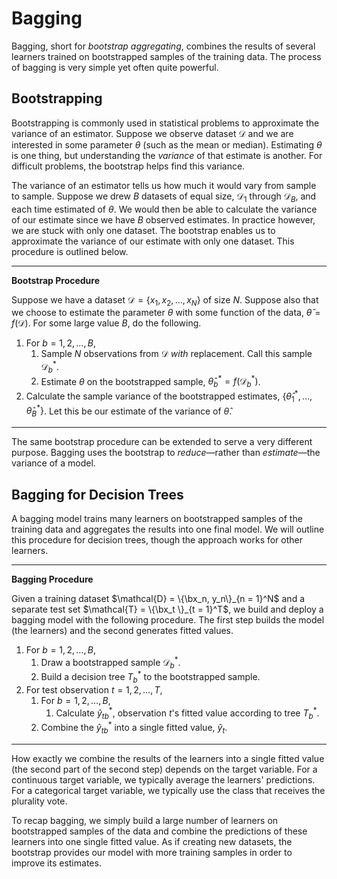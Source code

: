 # Bagging



Bagging, short for *bootstrap aggregating*, combines the results of several learners trained on bootstrapped samples of the training data. The process of bagging is very simple yet often quite powerful.  



## Bootstrapping 

Bootstrapping is commonly used in statistical problems to approximate the variance of an estimator. Suppose we observe dataset $\mathcal{D}$ and we are interested in some parameter $\theta$ (such as the mean or median). Estimating $\theta$ is one thing, but understanding the *variance* of that estimate is another. For difficult problems, the bootstrap helps find this variance. 

The variance of an estimator tells us how much it would vary from sample to sample. Suppose we drew $B$ datasets of equal size, $\mathcal{D}_1$ through $\mathcal{D}_B$, and each time estimated of $\theta$. We would then be able to calculate the variance of our estimate since we have $B$ observed estimates. In practice however, we are stuck with only one dataset. The bootstrap enables us to approximate the variance of our estimate with only one dataset. This procedure is outlined below. 



____

**Bootstrap Procedure**

Suppose we have a dataset $\mathcal{D} = \{x_1, x_2, \dots, x_N\}$ of size $N$. Suppose also that we choose to estimate the parameter $\theta$ with some function of the data, $\hat{\theta} = f(\mathcal{D})$. For some large value $B$, do the following. 

1. For $b = 1, 2, \dots, B$,
   1. Sample $N$ observations from $\mathcal{D}$ *with* replacement. Call this sample $\mathcal{D}^*_b$. 
   2. Estimate $\theta$ on the bootstrapped sample, $\hat{\theta}^*_b = f(\mathcal{D}^*_b)$. 
2. Calculate the sample variance of the bootstrapped estimates, $\{ \hat{\theta}^*_1, \dots, \hat{\theta}^*_B\}$. Let this be our estimate of the variance of $\hat{\theta}$. 

_____



The same bootstrap procedure can be extended to serve a very different purpose. Bagging uses the bootstrap to *reduce*—rather than *estimate*—the variance of a model. 



## Bagging for Decision Trees



A bagging model trains many learners on bootstrapped samples of the training data and aggregates the results into one final model. We will outline this procedure for decision trees, though the approach works for other learners. 



____

**Bagging Procedure**

Given a training dataset $\mathcal{D} = \{\bx_n, y_n\}_{n = 1}^N$ and a separate test set $\mathcal{T} = \{\bx_t \}_{t = 1}^T$, we build and deploy a bagging model with the following procedure. The first step builds the model (the learners) and the second generates fitted values. 

1. For $b =  1, 2, \dots, B$,
   1. Draw a bootstrapped sample $\mathcal{D}^*_b$. 
   2. Build a decision tree $T^*_b$ to the bootstrapped sample.
2. For test observation $t = 1, 2, \dots, T$,
   1. For $b = 1, 2, \dots, B$,
      1. Calculate $\hat{y}^*_{tb}$, observation $t$'s fitted value according to tree $T^*_b$.
   2. Combine the $\hat{y}^*_{tb}$  into a single fitted value, $\hat{y}_t$.

____



How exactly we combine the results of the learners into a single fitted value (the second part of the second step) depends on the target variable. For a continuous target variable, we typically average the learners' predictions. For a categorical target variable, we typically use the class that receives the plurality vote. 



To recap bagging, we simply build a large number of learners on bootstrapped samples of the data and combine the predictions of these learners into one single fitted value. As if creating new datasets, the bootstrap provides our model with more training samples in order to improve its estimates. 